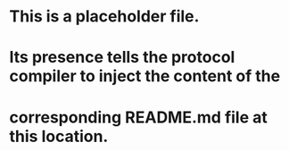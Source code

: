 # This is a placeholder file.
# Its presence tells the protocol compiler to inject the content of the
# corresponding README.md file at this location.